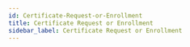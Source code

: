 ```yaml
---
id: Certificate-Request-or-Enrollment
title: Certificate Request or Enrollment
sidebar_label: Certificate Request or Enrollment
---
```



##
